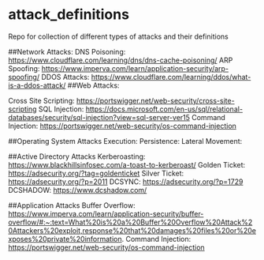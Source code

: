 # attack_definitions
Repo for collection of different types of attacks and their definitions

##Network Attacks:
  DNS Poisoning: https://www.cloudflare.com/learning/dns/dns-cache-poisoning/
  ARP Spoofing: https://www.imperva.com/learn/application-security/arp-spoofing/
  DDOS Attacks: https://www.cloudflare.com/learning/ddos/what-is-a-ddos-attack/
##Web Attacks:

  Cross Site Scripting: https://portswigger.net/web-security/cross-site-scripting
  SQL Injection: https://docs.microsoft.com/en-us/sql/relational-databases/security/sql-injection?view=sql-server-ver15
  Command Injection: https://portswigger.net/web-security/os-command-injection

##Operating System Attacks
  Execution:
  Persistence:
  Lateral Movement:

##Active Directory Attacks
  Kerberoasting: https://www.blackhillsinfosec.com/a-toast-to-kerberoast/
  Golden Ticket: https://adsecurity.org/?tag=goldenticket
  Silver Ticket: https://adsecurity.org/?p=2011
  DCSYNC: https://adsecurity.org/?p=1729
  DCSHADOW: https://www.dcshadow.com/
  

##Application Attacks
  Buffer Overflow: https://www.imperva.com/learn/application-security/buffer-overflow/#:~:text=What%20is%20a%20Buffer%20Overflow%20Attack%20Attackers%20exploit,response%20that%20damages%20files%20or%20exposes%20private%20information.
  Command Injection: https://portswigger.net/web-security/os-command-injection
  


